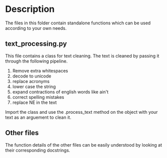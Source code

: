 # Description

The files in this folder contain standalone functions which can be used according to your own needs.

## text_processing.py

This file contains a class for text cleaning.
The text is cleaned by passing it through the following pipeline.

1. Remove extra whitespaces
2. decode to unicode
3. replace acronyms
4. lower case the string
5. expand contractions of english words like ain't
6. correct spelling mistakes
7. replace NE in the text

Import the class and use the .process_text method on the object with your text as an arguement to clean it.

## Other files

The function details of the other files can be easily understood by looking at their corresponding docstrings.